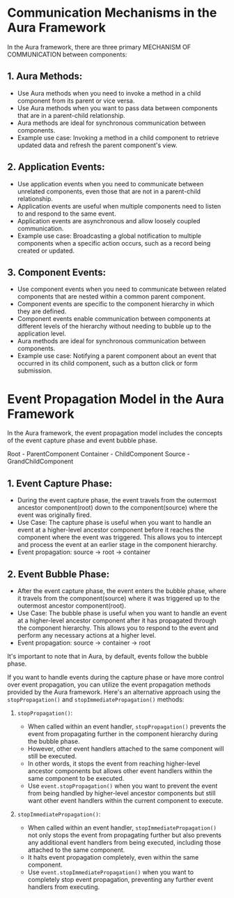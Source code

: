 # Communication Mechanisms in the Aura Framework
In the Aura framework, there are three primary MECHANISM OF COMMUNICATION between components: 

## 1. Aura Methods:
   - Use Aura methods when you need to invoke a method in a child component from its parent or vice versa.
   - Use Aura methods when you want to pass data between components that are in a parent-child relationship.
   - Aura methods are ideal for synchronous communication between components.
   - Example use case: Invoking a method in a child component to retrieve updated data and refresh the parent component's view.

## 2. Application Events:
   - Use application events when you need to communicate between unrelated components, even those that are not in a parent-child relationship.
   - Application events are useful when multiple components need to listen to and respond to the same event.
   - Application events are asynchronous and allow loosely coupled communication.
   - Example use case: Broadcasting a global notification to multiple components when a specific action occurs, such as a record being created or updated.

## 3. Component Events:
   - Use component events when you need to communicate between related components that are nested within a common parent component.
   - Component events are specific to the component hierarchy in which they are defined.
   - Component events enable communication between components at different levels of the hierarchy without needing to bubble up to the application level.
   - Aura methods are ideal for synchronous communication between components.
   - Example use case: Notifying a parent component about an event that occurred in its child component, such as a button click or form submission.

# Event Propagation Model in the Aura Framework

In the Aura framework, the event propagation model includes the concepts of the event capture phase and event bubble phase.

Root - ParentComponent
Container - ChildComponent
Source - GrandChildComponent

## 1. Event Capture Phase:
   - During the event capture phase, the event travels from the outermost ancestor component(root) down to the component(source) where the event was originally fired.
   - Use Case: The capture phase is useful when you want to handle an event at a higher-level ancestor component before it reaches the component where the event was triggered. This allows you to intercept and process the event at an earlier stage in the component hierarchy.
   - Event propagation: source -> root -> container

## 2. Event Bubble Phase:
   - After the event capture phase, the event enters the bubble phase, where it travels from the component(source) where it was triggered up to the outermost ancestor component(root).
   - Use Case: The bubble phase is useful when you want to handle an event at a higher-level ancestor component after it has propagated through the component hierarchy. This allows you to respond to the event and perform any necessary actions at a higher level.
   - Event propagation: source -> container -> root

It's important to note that in Aura, by default, events follow the bubble phase.

If you want to handle events during the capture phase or have more control over event propagation, you can utilize the event propagation methods provided by the Aura framework. Here's an alternative approach using the `stopPropagation()` and `stopImmediatePropagation()` methods:

1. `stopPropagation()`:
   - When called within an event handler, `stopPropagation()` prevents the event from propagating further in the component hierarchy during the bubble phase.
   - However, other event handlers attached to the same component will still be executed.
   - In other words, it stops the event from reaching higher-level ancestor components but allows other event handlers within the same component to be executed.
   - Use `event.stopPropagation()` when you want to prevent the event from being handled by higher-level ancestor components but still want other event handlers within the current component to execute.

2. `stopImmediatePropagation()`:
   - When called within an event handler, `stopImmediatePropagation()` not only stops the event from propagating further but also prevents any additional event handlers from being executed, including those attached to the same component.
   - It halts event propagation completely, even within the same component.
   - Use `event.stopImmediatePropagation()` when you want to completely stop event propagation, preventing any further event handlers from executing.

